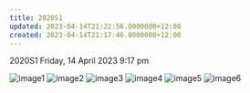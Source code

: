 ```yaml
---
title: 2020S1
updated: 2023-04-14T21:22:56.0000000+12:00
created: 2023-04-14T21:17:46.0000000+12:00
---
```


2020S1
Friday, 14 April 2023
9:17 pm

![image1](../../../../resources/1793b98391fc4a8d8b31d87ef27efa4b.png)
![image2](../../../../resources/b751a32d742841e588aca4ead345c292.png)
![image3](../../../../resources/08780b0ff14f453d8b8ce181d9e8ad4d.png)
![image4](../../../../resources/f8b94baf96564632aca3a48e34071bc4.png)
![image5](../../../../resources/64b4c060dade4b98a074f3ab3e1eda69.png)
![image6](../../../../resources/9f71f014b10640e1bc04cfa3b5d72a9f.png)
